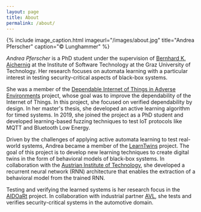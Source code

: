 ```yaml
---
layout: page
title: About
permalink: /about/
---
```


{% include image_caption.html imageurl="/images/about.jpg" title="Andrea Pferscher" caption="&copy; Lunghammer" %}

*Andrea Pferscher* is a PhD student under the supervision of [Bernhard K. Aichernig](https://aichernig.blogspot.com/) at the Institute of Software Technology at the Graz University of Technology. Her research focuses on automata learning with a particular interest in testing security-critical aspects of black-box systems.

She was a member of the [Dependable Internet of Things in Adverse Environments](https://www.tugraz.at/projekte/dependable-things/) project, whose goal was to improve the dependability of the Internet of Things. In this project, she focused on verified dependability by design. In her master's thesis, she developed an active learning algorithm for timed systems. In 2019, she joined the project as a PhD student and developed learning-based fuzzing techniques to test IoT protocols like MQTT and Bluetooth Low Energy.

Driven by the challenges of applying active automata learning to test real-world systems, Andrea became a member of the [LearnTwins](https://learntwins.ist.tugraz.at/) project. The goal of this project is to develop new learning techniques to create digital twins in the form of behavioral models of black-box systems. In collaboration with the [Austrian Institute of Technology](https://www.ait.ac.at/), she developed a recurrent neural network (RNN) architecture that enables the extraction of a behavioral model from the trained RNN.

Testing and verifying the learned systems is her research focus in the [AIDOaRt](https://www.aidoart.eu/) project. In collaboration with industrial partner [AVL](https://www.avl.com/), she tests and verifies security-critical systems in the automotive domain. 
